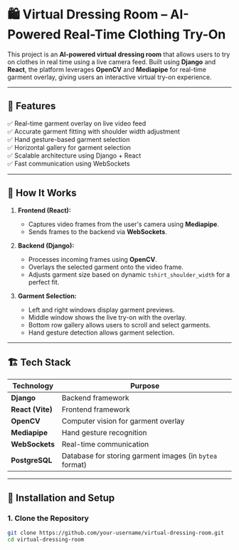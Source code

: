 # 🛍️ Virtual Dressing Room – AI-Powered Real-Time Clothing Try-On  

This project is an **AI-powered virtual dressing room** that allows users to try on clothes in real time using a live camera feed. Built using **Django** and **React**, the platform leverages **OpenCV** and **Mediapipe** for real-time garment overlay, giving users an interactive virtual try-on experience.

---

## 🚀 Features
✅ Real-time garment overlay on live video feed  
✅ Accurate garment fitting with shoulder width adjustment  
✅ Hand gesture-based garment selection  
✅ Horizontal gallery for garment selection  
✅ Scalable architecture using Django + React  
✅ Fast communication using WebSockets  

---

## 📸 How It Works
1. **Frontend (React):**  
   - Captures video frames from the user's camera using **Mediapipe**.  
   - Sends frames to the backend via **WebSockets**.  

2. **Backend (Django):**  
   - Processes incoming frames using **OpenCV**.  
   - Overlays the selected garment onto the video frame.  
   - Adjusts garment size based on dynamic `tshirt_shoulder_width` for a perfect fit.  

3. **Garment Selection:**  
   - Left and right windows display garment previews.  
   - Middle window shows the live try-on with the overlay.  
   - Bottom row gallery allows users to scroll and select garments.  
   - Hand gesture detection allows garment selection.  

---

## 🏗️ Tech Stack
| Technology | Purpose |
|------------|---------|
| **Django** | Backend framework |
| **React (Vite)** | Frontend framework |
| **OpenCV** | Computer vision for garment overlay |
| **Mediapipe** | Hand gesture recognition |
| **WebSockets** | Real-time communication |
| **PostgreSQL** | Database for storing garment images (in `bytea` format) |

---

## 🎯 Installation and Setup
### 1. **Clone the Repository**
```bash
git clone https://github.com/your-username/virtual-dressing-room.git
cd virtual-dressing-room
